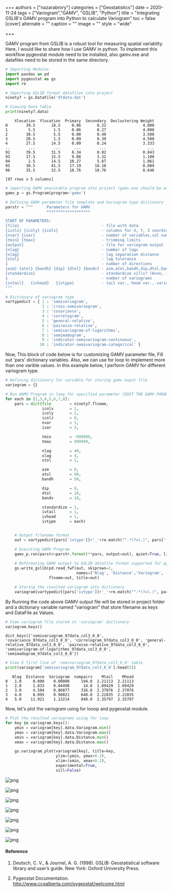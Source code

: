 +++
authors = ["nazarabrory"]
categories = ["Geostatistics"]
date = 2020-11-24
tags = ["Variogram","GAMV", "GSLIB", "Python"]
title = "Integrating GSLIB's GAMV program into Python to calculate Variogram"
toc = false
[cover]
alternate = ""
caption = ""
image = ""
style = "wide"

+++


GAMV program from GSLIB is a robust tool for measuring spatial variablity. Here, I would like to share how I use GAMV in python. To implement this workflow pygeostat module need to be installed, also gamv.exe and datafiles need to be stored in the same directory.


```python
# Importing Modules
import pandas as pd
import pygeostat as gs
import re
```


```python
# Importing GSLIB format datafiles into project 
ninety7 = gs.DataFile('97data.dat')
```


```python
# Viewing Data Table
print(ninety7.data)
```

        Xlocation  Ylocation  Primary  Secondary  Declustering Weight
    0        39.5       18.5     0.06       0.22                4.000
    1         5.5        1.5     0.06       0.27                4.000
    2        38.5        5.5     0.08       0.40                3.500
    3        20.5        1.5     0.09       0.39                4.500
    4        27.5       14.5     0.09       0.24                3.333
    ..        ...        ...      ...        ...                  ...
    92       39.5       31.5     8.34       8.02                0.843
    93       17.5       15.5     9.08       3.32                1.100
    94        2.5       14.5    10.27       5.67                1.061
    95       30.5       41.5    17.19      10.10                0.889
    96       35.5       32.5    18.76      10.76                0.646
    
    [97 rows x 5 columns]
    


```python
# importing GAMV executable program into project (gamv.exe should be on the project folder)
gamv_p = gs.Program(program='gamv')
```


```python
# Defining GAMV parameter file template and Variogram type dictionary
parstr = """      Parameters for GAMV
                  *******************

START OF PARAMETERS:
{file}                                    - file with data
{icolx} {icoly} {icolz}                   - columns for X, Y, Z coordinates
{nvar} {ivar}                             - number of variables,col numbers
{tmin} {tmax}                             - trimming limits
{output}                                  - file for variogram output
{nlag}                                    - number of lags
{xlag}                                    - lag separation distance
{xtol}                                    - lag tolerance
1                                         - number of directions
{azm} {atol} {bandh} {dip} {dtol} {bandv} - azm,atol,bandh,dip,dtol,bandv
{standardize}                             - standardize sills? (0=no, 1=yes)
1                                         - number of variograms
{ivtail}   {ivhead}   {ivtype}            - tail var., head var., variogram type
"""

# Dictionary of variogram type
vartypedict = { 1 : 'semivariogram',
                2 : 'cross-semivariogram',
                3 : 'covariance',
                4 : 'correlogram',
                5 : 'general-relative',
                6 : 'pairwise-relative',
                7 : 'semivariogram-of-logarithms',
                8 : 'semimadogram',
                9 : 'indicator-semivariogram-continuous',
               10 : 'indicator-semivariogram-categorical' }

```

Now, This block of code below is for customizing GAMV parameter file, Fill out 'pars' dictionary variables. Also, we can use for loop to implement more than one varible values. In this example below, I perform GAMV for different variogram type.


```python
# Defining dictionary for variable for storing gamv ouput file
variogram = {}

# Run GAMV Program in loop for specified parameter (EDIT THE GAMV PARAMETER HERE, use for loop if needed)
for each in [1,3,4,5,6,7,8]:
    pars = dict(file        = ninety7.flname,
                icolx       = 1,
                icoly       = 2,
                icolz       = 0,
                nvar        = 1,
                ivar        = 3,

                tmin        = -999999,
                tmax        = 999999,

                nlag        = 40,
                xlag        = 4,
                xtol        = 2,

                azm         = 0,
                atol        = 90,
                bandh       = 50,

                dip         = 0,
                dtol        = 10,
                bandv       = 10,

                standardize = 1,
                ivtail      = 1,
                ivhead      = 1,
                ivtype      = each)


    # Output filename format
    out = vartypedict[pars['ivtype']]+'_'+re.match("^.*(?=\.)", pars['file']).group(0)+'_col{ivar}_{azm}_{dip}.out'.format(**pars)

    # Executing GAMV Program
    gamv_p.run(parstr=parstr.format(**pars, output=out), quiet=True, liveoutput=False)
    
    # Reformating GAMV output to GSLIB datafile format supported for pygeostat plotting
    gs.write_gslib(pd.read_fwf(out, skiprows=1, 
                               names=['Nlag', 'Distance','Variogram', 'numpairs', 'Mtail', 'Mhead']),
                   flname=out, title=out)

    # Storing the resulted variogram into dictionary
    variogram[vartypedict[pars['ivtype']]+'_'+re.match("^.*(?=\.)", pars['file']).group(0)+'_col{ivar}_{azm}_{dip}'.format(**pars)] = gs.DataFile(out)
```

By Running the code above GAMV output file will be stored in project folder and a dictionary variable named "variogram" that store filename as keys and DataFile as Values.


```python
# View variogram file stored in 'variogram' dictionary
variogram.keys()
```




    dict_keys(['semivariogram_97data_col3_0_0', 'covariance_97data_col3_0_0', 'correlogram_97data_col3_0_0', 'general-relative_97data_col3_0_0', 'pairwise-relative_97data_col3_0_0', 'semivariogram-of-logarithms_97data_col3_0_0', 'semimadogram_97data_col3_0_0'])




```python
# View 5 first line of 'semivariogram_97data_col3_0_0' table
print(variogram['semivariogram_97data_col3_0_0'].head(5))
```

       Nlag  Distance  Variogram  numpairs    Mtail    Mhead
    0   1.0     0.000    0.00000     194.0  2.21113  2.21113
    1   2.0     1.833    0.04498      14.0  1.09429  1.09429
    2   3.0     4.504    0.86877     316.0  2.37076  2.37076
    3   4.0     8.095    0.90821     648.0  2.22835  2.22835
    4   5.0    11.921    1.13214     848.0  2.35797  2.35797
    

Now, let's plot the variogram using for looop and pygeostat module.


```python
# Plot the resulted variograms using for loop
for key in variogram.keys():
    ymin = variogram[key].data.Variogram.min()
    ymax = variogram[key].data.Variogram.max()
    xmin = variogram[key].data.Distance.min()
    xmax = variogram[key].data.Distance.max()

    gs.variogram_plot(variogram[key], title=key, 
                      ylim=(ymin, ymax+0.2), 
                      xlim=(xmin, xmax+0.2),
                      experimental=True, 
                      sill=False)
```


    
![png](/uploads/blogposts/GAMV_GSLIB_Python/output_13_0.png)
    



    
![png](/uploads/blogposts/GAMV_GSLIB_Python/output_13_1.png)
    



    
![png](/uploads/blogposts/GAMV_GSLIB_Python/output_13_2.png)
    



    
![png](/uploads/blogposts/GAMV_GSLIB_Python/output_13_3.png)
    



    
![png](/uploads/blogposts/GAMV_GSLIB_Python/output_13_4.png)
    



    
![png](/uploads/blogposts/GAMV_GSLIB_Python/output_13_5.png)
    



    
![png](/uploads/blogposts/GAMV_GSLIB_Python/output_13_6.png)
    


#### Reference
1. Deutsch, C. V., & Journel, A. G. (1998). GSLIB: Geostatistical software library and user’s guide. New York: Oxford University Press.

2. Pygeostat Documentation. http://www.ccgalberta.com/pygeostat/welcome.html
